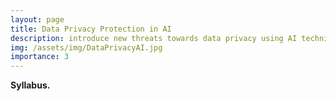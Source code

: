 ```yaml
---
layout: page
title: Data Privacy Protection in AI
description: introduce new threats towards data privacy using AI techniques and how AI can enhance data privacy. 
img: /assets/img/DataPrivacyAI.jpg
importance: 3
---
```


**Syllabus.**
